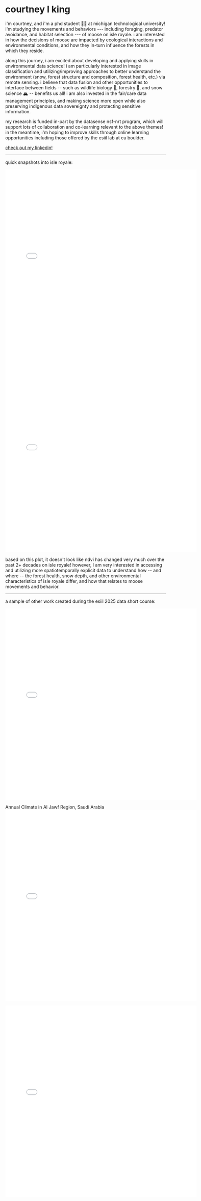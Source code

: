# courtney l king

i'm courtney, and i'm a phd student 👩‍🎓 at michigan technological university! i'm studying the movements and behaviors --- including foraging, predator avoidance, and habitat selection --- of moose on isle royale. i am interested in how the decisions of moose are impacted by ecological interactions and environmental conditions, and how they in-turn influence the forests in which they reside. 

along this journey, i am excited about developing and applying skills in environmental data science! i am particularly interested in image classification and utilizing/improving approaches to better understand the environment (snow, forest structure and composition, forest health, etc.) via remote sensing. i believe that data fusion and other opportunities to interface between fields -- such as wildlife biology 🫎, forestry 🌲, and snow science 🏔️ -- benefits us all! i am also invested in the fair/care data management principles, and making science more open while also preserving indigenous data sovereignty and protecting sensitive information. 

my research is funded in-part by the datasense nsf-nrt program, which will support lots of collaboration and co-learning relevant to the above themes! in the meantime, i'm hoping to improve skills through online learning opportunities including those offered by the esiil lab at cu boulder.

[check out my linkedin!](https://www.linkedin.com/in/courtney-l-king) 

-----------------------------------------------------------------------------------------------------------------------------------------------------------------------------

quick snapshots into isle royale:

 <embed type="text/html" src="images/isro.html" width="600" height="600">
 
 <embed type="text/html" src="images/isro_ndvi_plot.html" width="600" height="600">

based on this plot, it doesn't look like ndvi has changed very much over the past 2+ decades on isle royale! however, I am very interested in accessing and utilizing more spatiotemporally explicit data to understand how -- and where -- the forest health, snow depth, and other environmental characteristics of isle royale differ, and how that relates to moose movements and behavior. 

-----------------------------------------------------------------------------------------------------------------------------------------------------------------------------

a sample of other work created during the esiil 2025 data short course:

 <embed type="text/html" src="images/haskell.html" width="600" height="600">

Annual Climate in Al Jawf Region, Saudi Arabia
 <embed type="text/html" src="images/ann_climate_plot.html" width="600" height="600">

 <embed type="text/html" src="images/tubarjal_plot.html" width="600" height="600">


